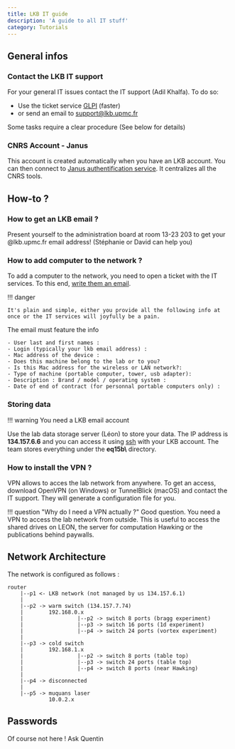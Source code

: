 ```yaml
---
title: LKB IT guide
description: 'A guide to all IT stuff'
category: Tutorials
---
```

## General infos

### Contact the LKB IT support

For your general IT issues contact the IT support (Adil Khalfa). To do so:

- Use the ticket service [GLPI](https://weblkb.lkb.upmc.fr/glpi/)   (faster)
- or send an email to support@lkb.upmc.fr

Some tasks require a clear procedure (See below for details)

### CNRS Account - Janus

This account is created automatically when you have an LKB account. 
You can then connect to [Janus authentification service](https://magelan.cnrs.fr/). It centralizes all the CNRS tools.


## How-to ?

### How to get an LKB email ?

Present yourself to the administration board at room 13-23 203 to get your @lkb.upmc.fr email address! (Stéphanie or David can help you)

### How to add computer to the network ?

To add a computer to the network, you need to open a ticket with the IT services. To this end, [write them an email](mailto:support@lkb.upmc.fr).

!!! danger

    It's plain and simple, either you provide all the following info at once or the IT services will joyfully be a pain.

The email must feature the info

```
- User last and first names :
- Login (typically your lkb email address) :
- Mac address of the device :
- Does this machine belong to the lab or to you?
- Is this Mac address for the wireless or LAN network?:
- Type of machine (portable computer, tower, usb adapter):
- Description : Brand / model / operating system :
- Date of end of contract (for personnal portable computers only) :
```

### Storing data
!!! warning
     You need a LKB email account

Use the lab data storage server (Léon) to store your data. The IP address is **134.157.6.6** and you can access it using [ssh](/programming/index.md) with your LKB account. The team stores everything under the **eq15b\\** directory.

### How to install the VPN ?

VPN allows to acces the lab network from anywhere. To get an access, download OpenVPN (on Windows) or TunnelBlick (macOS) and contact the IT support. They will generate a configuration file for you.

!!! question "Why do I need a VPN actually ?"
    Good question. You need a VPN to access the lab network from outside. This is useful to access the shared drives on LEON, the server for computation Hawking or the publications behind paywalls.

## Network Architecture

The network is configured as follows :

```
router
    |--p1 <- LKB network (not managed by us 134.157.6.1)
    |
    |--p2 -> warm switch (134.157.7.74)
    |        192.168.0.x
    |                 |--p2 -> switch 8 ports (bragg experiment)
    |                 |--p3 -> switch 16 ports (1d experiment)
    |                 |--p4 -> switch 24 ports (vortex experiment)
    |                
    |--p3 -> cold switch
    |        192.168.1.x
    |                 |--p2 -> switch 8 ports (table top)
    |                 |--p3 -> switch 24 ports (table top)
    |                 |--p4 -> switch 8 ports (near Hawking)
    |                 
    |--p4 -> disconnected
    |
    |--p5 -> muquans laser
             10.0.2.x
```

## Passwords

Of  course not here ! Ask Quentin
